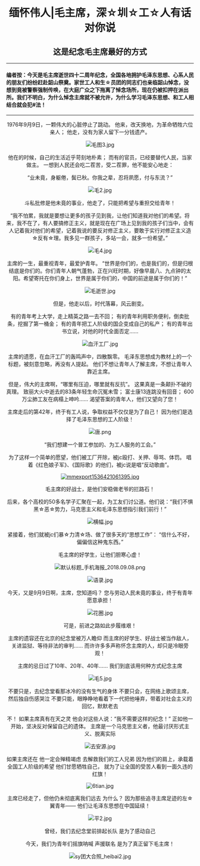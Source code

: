 #  <center>  缅怀伟人|毛主席，深☆圳☆工☆人有话对你说      </center>

##       <center>        这是纪念毛主席最好的方式     </center>

---
####  编者按：今天是毛主席逝世四十二周年纪念，全国各地拥护毛泽东思想、心系人民的朋友们纷纷赶赴韶山祭奠。家世工人和生☆员团的同志们也亲临韶山悼念，没想到竟被警察强制传唤，在大庭广众之下拖离了悼念场所，现在仍被扣押在派出所。我们不明白，为什么悼念主席就不被允许，为什么学习毛泽东思想、和工人相结合就会犯#法！
---

<center>
1976年9月9日，一颗伟大的心脏停止了跳动。
他来，改天换地，为革命牺牲六位亲人；
他走，没有为家人留下一分钱遗产。


![毛图3.jpg](https://i.loli.net/2018/09/09/5b9489f2d5f12.jpg) 


他在的时候，自己的生活近乎苛刻地朴素；
而有的官员，已经要替代人民，当家做主。
一想到人民还会吃二茬苦，受二茬罪，他不能安心地走：

“业未竟，身躯倦，鬓已秋。你我之辈，忍将夙愿，付与东流？”



![毛2.jpg](https://i.loli.net/2018/09/09/5b948a7825af1.jpg)

斗私批修是他未竟的事业，他走了，只能把希望与重担交给青年！

“我不怕累，我就是要想让更多的孩子见到我，让他们知道我对他们的希望。将来，我不在了，有人要搞修正主义，就是现在在广场上见到我的孩子们当中，会有人记着我对他们的希望，记着我说的要反对修正主义，要敢于实行对修正主义造☆反有☆理。我多见一群孩子，多站一会，就多一份希望。”
 
 
![毛4.jpg](https://i.loli.net/2018/09/09/5b94890bca501.jpg)


主席的一生，最重视青年，最爱护青年。
“世界是你们的，也是我们的，但是归根结底是你们的。你们青年人朝气蓬勃，正在兴旺时期，好像早晨八、九点钟的太阳。希望寄托在你们身上，世界是属于你们的，中国的前途是属于你们的！”


![毛逝世.jpg](https://i.loli.net/2018/09/09/5b94890c2c319.jpg)


但是，他走以后，时代落幕，风云剧变。

有的青年考上大学，走上精英之路一去不回；
有的青年利用职务便利，倒卖批条，挖掘了第一桶金；
有的青年把工人阶级的国企变成自己的私产；
有的青年出书立说，对他的时代全面否定……


![血汗工厂.jpg](https://i.loli.net/2018/09/09/5b948b0aa0aef.jpg)


主席的遗愿，在血汗工厂的轰鸣声中，四散飘零。
毛泽东思想成为教材上的一个标题，被刻意忽略，再没有人提起。
他们不想让青年人了解主席，不想让青年人靠近主席。

但是，伟大的主席啊，“哪里有压迫，哪里就有反抗”。
这果真是一条颠扑不破的真理。
致丽大火中逝去的83条年轻生命沉冤未雪；
富士康13连跳没有回音；
600万尘肺工友在病榻上呻吟……
渴望答案的青年人，他们又望向了您！

主席走后的第42年，终于有工人说，争取权益不仅仅是为了自己！
因为他们是选择了毛泽东思想的工人阶级！


![唐.png](https://i.loli.net/2018/09/09/5b948d0081f4a.png)

 
 “我们想建一个普工参加的、为工人服务的工会。”

为了这样一个简单的愿望，他们被工厂开除，被jc殴打、关押、辱骂、体罚。
唱着《红色娘子军》、《国际歌》的他们，被jc说是唱“反动歌曲”。
 

[![mmexport1536421061395.jpg](https://i.loli.net/2018/09/09/5b9489100865f.jpg)](https://i.loli.net/2018/09/09/5b9489100865f.jpg)


毛主席的好战士，是他们安稳做老爷的拦路石！

后来，各个高校的50多名学子汇聚在一起，为工友们讨公道。他们说：“我们不惧黑☆恶☆势力，马克思主义和毛泽东思想指引我们前行！”


![横幅.jpg](https://i.loli.net/2018/09/09/5b94dd81542ee.jpg)


紧接着，他们就被jc们暴☆力清☆场、做了很多天的“思想工作”：
“信什么不好，偏偏信这种鬼东西。”

毛主席的好学生，让他们胆寒心虚！
 

![默认标题_手机海报_2018.09.08.png](https://i.loli.net/2018/09/09/5b948d01b2136.png)




![语录.jpg](https://i.loli.net/2018/09/09/5b94dd813c868.jpg)


今天，又是9月9日啊，主席，您知道吗？
您与劳动人民未竟的事业，终于有青年愿意承担！


![花圈.jpg](https://i.loli.net/2018/09/09/5b94dd81617f7.jpg)


可是，前进之路如此步履维艰！

主席的遗容还在北京的纪念堂被万人瞻仰
而主席的好学生、好战士被当作敌人，关进监狱、等待非法的审判……
而许许多多声称怀念主席的人，却只是冷眼旁观！

主席的忌日过了10年、20年、40年……
我们到底该用何种方式纪念主席


![毛5.jpg](https://i.loli.net/2018/09/09/5b948d4a8eb93.jpg) 


不要只是，去纪念堂看那冰冷的没有生气的身体
不要只会，在网络上歌颂主席，然后独自伤感哭泣
不要只能，眼睁睁地看着下一代把他唾弃，带着对社会主义的回忆，默默老去

不！
如果主席真有在天之灵
他会对这些人说：“我不需要这样的纪念！”
正如他一开始，坚决反对保留自己的遗体。
主席是一个马克思主义者，他最讨厌形式主义、脱离实际


![去安源.jpg](https://i.loli.net/2018/09/09/5b948d4a892f3.jpg)


如果主席还在
他一定会殚精竭虑
去解救我们的工人兄弟
因为他们的肩上，承载着全国工人阶级的希望
他们甘愿牺牲自己，
就为了让全国的受苦人看到一面久违的红旗！
 

![6tian.jpg](https://i.loli.net/2018/09/09/5b948daa2cf40.jpg)


主席已经走了，但他仍未彻底离我们远去
为什么？
因为那些追寻主席足迹的左☆翼青年——
他们让毛泽东思想在中国延续！


![平2.jpg](https://i.loli.net/2018/09/09/5b948dabd4ead.jpg)


曾经，我们去纪念堂前排起长队
是为了感动自己

今天，我们为青年们摇旗呐喊
声援联名
是为了真正留下毛主席！


![sy团大合照_heibai2.jpg](https://i.loli.net/2018/09/09/5b948dee62bc8.jpg) </center>

